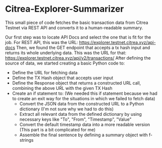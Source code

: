 # Citrea-Explorer-Summarizer
This small piece of code fetches the basic transaction data from Citrea Testnet via REST API and converts it to a human-readable summary.

Our first step was to locate API Docs and select the one that is fit for the job. For REST API, this was the URL: https://explorer.testnet.citrea.xyz/api-docs
Then, we found the GET endpoint that accepts a tx hash input and returns its whole underlying data. This was the URL for that: https://explorer.testnet.citrea.xyz/api/v2/transactions/
After defining the source of data, we started creating a basic Python code to:
  - Define the URL for fetching data
  - Define the TX Hash object that accepts user input
  - Define the Response object that returns a constructed URL call, combining the above URL with the given TX Hash
  - Create an if statement to: (We needed this if statement because we had to create an exit way for the situations in which we failed to fetch data)
      - Convert the JSON data from the constructed URL to a Python dictionary (I'm not sure why we had to do this)
      - Extract all relevant data from the defined dictionary by using necessary keys like "To", "From", "Timestamp", "Value"
      - Convert the default timestamp data into a more readable version (This part is a bit complicated for me)
      - Assemble the final sentence by defining a summary object with f-strings

